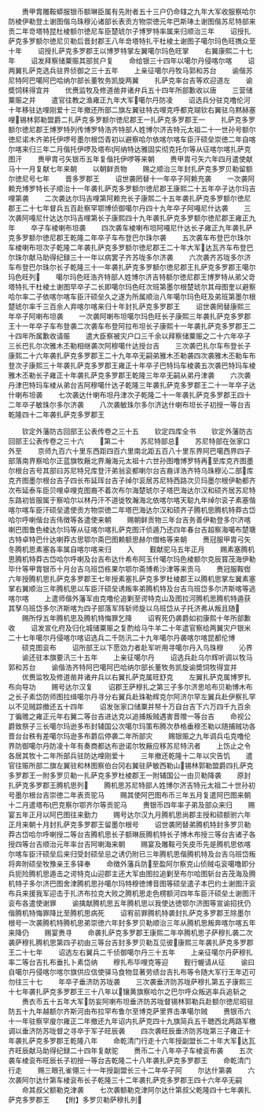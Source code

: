 <!-- { "loadSidebar": true } -->
　　赉甲胄雕鞍蟒服银币额琳臣属有先附者五十三户仍命辖之九年大军收服察哈尔防棱伊勒登土谢图偕乌珠穆沁诸部长表贡方物崇徳元年巴斯琫土谢图偕苏尼特部来贡二年竒塔特昆杜棱额尔徳尼车臣楚琥尔子博罗特率属来归顺治三年
　　诏授扎萨克多罗额尔徳尼贝勒后晋封郡王八年竒塔特扎干杜棱土谢图子噶尔玛色旺擕众至十年
　　诏授扎萨克多罗郡王以博罗特掌左翼噶尔玛色旺掌
　　右翼康熙二十七年
　　诏发拜察储粟赈其部贫户复
　　命给银三十四年以噶尔丹侵喀尔喀
　　诏两翼扎萨克选兵驻界侦御之三十五年
　　上亲征噶尔丹牧马郭和苏台
　　谕偕苏尼特阿巴噶阿巴哈纳尔部长董牧务凯旋两翼
　　扎萨克率台吉等欢迎道左
　　谕奬饲秣得宜并
　　优赉监牧及修道凿井诸弁兵五十四年所部歉收以唐
　　三营储粟赈之并
　　遣官往教之渔雍正九年大军噶尔丹防凌
　　诏选兵分驻克噜伦河十年移驻达哩刚爱十三年撤还所部二旗左翼驻特古哩克呼都克瑚钦右翼驻乌黙赫塞哩锡林郭勒盟爵二扎萨克多罗额尔徳尼郡王一扎萨克多罗郡王一
　　扎萨克多罗额尔徳尼郡王博罗特列传博罗特浩齐特部人姓博尔济吉特元太祖二十一世孙号额尔徳尼诺木齐弟托伊啰号墨尔根岱青初以避察哈尔依喀尔喀车臣汗硕垒崇徳二年自喀尔喀来归三年二月偕托伊啰及塔布阿纳特达雅固实彻克托尔等从征喀尔喀扎萨克图汗
　　赉甲胄弓矢银币五年复偕托伊啰等来朝
　　赉甲胄弓矢六年四月遣使献马十一月复献七年来朝
　　以朝鲜贡物
　　赐之顺治三年封扎萨克多罗贝勒留额尔徳尼号七年
　　晋多罗郡王
　　诏世袭罔替十一年卒子阿赖充袭
　　一次袭阿赖充博罗特长子顺治十一年袭扎萨克多罗额尔徳尼郡王康熙二十五年卒子达尔玛吉哩第袭
　　二次袭达尔玛吉哩第阿赖充长子康熙二十五年袭扎萨克多罗额尔徳尼郡王二十七年督兵五百赴察罕鄂博侦御噶尔丹四十九年卒子阿嘠尼什达袭
　　三次袭阿嘠尼什达达尔玛吉哩第长子康熙四十九年袭扎萨克多罗额尔徳尼郡王雍正九年
　　卒子车棱喇布坦袭
　　四次袭车棱喇布坦阿嘠尼什达长子雍正九年袭扎萨克多罗额尔徳尼郡王乾隆二年卒子车布登巴尔珠尔袭
　　五次袭车布登巴尔珠尔车棱喇布坦次子乾隆二年袭扎萨克多罗额尔徳尼郡王二十年大军达瓦齐车布登巴尔珠尔献马助得纪録三十一年以病罢子齐苏咙多尔济袭
　　六次袭齐苏咙多尔济车布登巴尔珠尔长子乾隆三十一年袭扎萨克多罗额尔徳尼郡王扎萨克多罗郡王噶尔玛色旺列
　　噶尔玛色旺浩齐特部人姓博尔济吉特额尔徳尼郡王博罗特从弟父竒塔特扎干杜棱土谢图早卒子二长即噶尔玛色旺次班第墨尔根楚琥尔其母图奎以避察哈尔率二子依喀尔喀车臣汗硕垒久之遂为所属顺治八年噶尔玛色旺及弟班第墨尔根楚琥尔率千三百余人弃喀尔喀来归十年封扎萨克多罗郡王
　　诏世袭罔替康熙三年卒子阿喇布坦袭
　　一次袭阿喇布坦噶尔玛色旺长子康熙三年袭扎萨克多罗郡王十一年卒子车布登袭二次袭车布登阿拉布坦长子康熙十一年袭扎萨克多罗郡王二十四年所属歉收请赈
　　遣大臣察被灾户口三千余以拜察储粟赈之二十六年卒子三长巴扎尔次雅木丕勒相继袭次阿穆噶什达授台吉
　　三次袭巴扎尔车布登长子康熙二十六年袭扎萨克多罗郡王二十九年卒无嗣弟雅木丕勒袭四次袭雅木丕勒车布登次子康熙三十年袭扎萨克多罗郡王雍正十年卒子巴特玛车棱袭五次袭巴特玛车棱雅木丕勒长子雍正十年袭扎萨克多罗郡王乾隆三年卒无嗣从弟丹津袭
　　六次袭丹津巴特玛车棱从弟台吉阿穆噶什达子乾隆三年袭扎萨克多罗郡王二十一年卒子达什喇布坦袭
　　七次袭达什喇布坦丹津次子乾隆二十一年袭扎萨克多罗郡王四十二年卒子敏珠尔多尔济袭
　　八次袭敏珠尔多尔济达什喇布坦长子初授一等台吉乾隆四十二年袭扎萨克多罗郡王







　　钦定外藩防古回部王公表传卷之三十五
　　钦定四库全书
　　钦定外藩防古回部王公表传卷之三十六
　　第二十
　　苏尼特部总
　　苏尼特部在张家口外至
　　京师九百六十里东西距四百六里南北距五百八十里东界阿巴噶西界四子部落南界察哈尔正蓝旗牧厰北界瀚海元太祖十六世孙图噜博罗特再至库克齐图墨尔根台吉号其部曰苏尼特兄库登汗弟翁衮都喇尔台吉裔详浩齐特乌珠穆沁二部库克齐图墨尔根台吉子四长布延珲台吉子绰尔衮居苏尼特西路次贝玛墨尔根伊勒都齐次布延泰车臣贝哩卓哩克图裔不着次布尔海楚琥尔子塔巴海达尔汉和硕齐居苏尼特东路初皆服属于察哈尔以林丹汗不道徙牧瀚海北依喀尔喀天聪九年绰尔衮子素塞偕喀尔喀车臣汗硕垒遣使贡方物崇徳二年塔巴海达尔汉和硕齐子腾机思腾机特莽古岱哈尔呼喇偕台吉伟徴等各遣使来朝
　　赐朝鲜贡物三年台吉务善伊勒登多尔济喀喇巴图鲁色棱达尔玛等从征喀尔喀扎萨克图汗侦遁乃还四年春台吉超察海噶布楚瑭古特卓特巴什达喇莽古思鄂尔斋巴图赖额思赫尔僧格等来朝
　　赉冠服甲胄弓矢冬腾机思素塞各率属自喀尔喀来归
　　入
　　觐献驼马五年正月
　　赐素塞腾机思腾机特莽古岱哈尔呼喇及台吉布达什希布阿玉什噶尔玛色棱额尔克辰寳茂海伊勒毕什等甲胄银币十月台吉乌班岱栋果尔鄂尔斋博希沙津等来贡马
　　赉冠服鞍辔六年授腾机思扎萨克多罗郡王七年授素塞扎萨克多罗杜棱郡王以腾机思掌左翼素塞掌右翼顺治三年腾机思以车臣汗硕垒诱叛率弟腾机特及台吉乌班岱多尔济斯喀等逃喀尔喀
　　上遣师偕外藩军由克噜伦追剿至谔特克山及图拉河腾机思腾机特遁获其孥乌班岱多尔济斯喀为四子部落军阵斩师旋以乌班岱从子托济弗从叛且随
　　赐所俘五年腾机思及腾机特悔罪乞降
　　诏宥死仍袭爵如初康熙十年所部歉收
　　诏发宣化府及归化城储粟赈之复酌给马牛羊二十年遣官察给两翼灾户银米二十七年噶尔丹侵喀尔喀诏选兵二千防汛二十九年噶尔丹袭喀尔喀昆都伦博
　　硕克图衮布
　　诏所部王以下愿効力者赴军听用寻噶尔丹入乌珠穆
　　沁界
　　谕还驻本旗要汛三十五年
　　上亲征噶尔丹
　　诏选兵赴乌尔辉听调以牧马郭和苏台
　　谕偕浩齐特阿巴噶阿巴哈纳尔部长董牧务凯旋谕奬饲牧得宜并
　　优赉监牧及修道凿井诸弁兵以右翼扎萨克属旺舒克
　　左翼扎萨克属博罗扎布向导功
　　赐号达尔汉复
　　诏郡王萨穆扎之第三子多尔济思哈布贝勒博木布之长子素岱防师图拉缉噶尔丹寻分右翼兵赴珠勒辉克尔阿济尔罕左翼兵赴伊察扎罕以不见贼踪撤还五十四年
　　诏发张家口储粟并帑十万自台吉下六万四千九百余丁徧赡之雍正元年右翼二等台吉进达克以追捕叛贼遇害晋赠一等台吉
　　命视公爵致祭子三长噶尔玛逊多布封辅国公次噶尔玛策布腾次恭格垂穆丕勒以随捕贼功各晋台台秩有差噶尔玛逊多布爵后停袭二年所部灾
　　赐银赈之九年调兵屯克噜伦界防御噶尔丹防凌十年有奏商都达布逊诺尔牧厰应移苏尼特汛者
　　上饬止之令各居其牧十二年所部兵驻防达哩刚爱十
　　三年撤还乾隆十二年以灾告饥
　　遣官往赈所部二旗左翼驻和林图察伯台冈右翼驻萨敏西勒山锡林郭勒盟爵四扎萨克多罗郡王一附多罗贝勒一扎萨克多罗杜棱郡王一附辅国公一由贝勒降袭
　　原封扎萨克多罗郡王腾机思列
　　腾机思苏尼特部人姓博尔济吉特元太祖二十世孙初号墨尔根台吉崇徳二年表贡驼马
　　赐其使阿巴图布币三年五月复遣阿巴图来朝十二月遣塔布巴克察尔鄂齐尔等贡驼马
　　赉银币四年率子弟及部众来归
　　赐宴五年正月以阿巴图往来勤力
　　赐号达尔汉九月腾机思尚郡主授和硕额驸六年正月来朝十月封扎萨克多罗郡王留墨尔根号
　　诏世袭罔替弟腾机特封多罗贝勒莽古岱哈尔呼喇授二等台吉腾机思长子额琳辰腾机特长子博木布授三等台吉诸子各授四等台吉顺治元年率台吉阿喇海来朝
　　赐宴及雕鞍弓矢皮币先是腾机思依喀尔喀车臣汗硕垒后来归受封硕垒忌之诱仍附已三年腾机思偕腾机特及台吉乌班岱叛将奔附硕垒牧豫亲王多铎奉
　　命徴外藩兵防至盈阿尔察克山侦贼屯衮噶噜即分兵扼险腾机思遁击之谔特克山迎郡主还大军由图拉追剿至布尔哈图斩台吉茂海及腾机特子多尔济巴图舍津腾机思孙噶尔玛特穆徳博音图等硕垒遣子本巴约土谢图汗衮布兵来援我军迎击于扎济布拉克大败之腾机思走色楞额河四年车臣汗硕垒土谢图汗衮布各遣使谢罪
　　谕擒献腾机思五年腾机思以我使达徳鄂尔济图等宣谕招抚仍偕腾机特悔罪降比至腾机思病死
　　诏宥前罪腾机特袭封扎萨克多罗郡王除墨尔根号一次袭腾机特腾机思弟崇徳六年封多罗贝勒顺治三年从腾机思叛奔喀尔喀五年来降仍
　　赐宴赉寻
　　命袭扎萨克多罗郡王康熙二年卒腾机思子萨穆扎袭二次袭萨穆扎腾机思第四子初由三等台吉封多罗贝勒互见彼康熙三年袭扎萨克多罗郡王二十七年
　　诏选左右翼兵二千侦御噶尔丹三十五年
　　上亲征噶尔丹萨穆扎率二等台吉扎布垂扎卜素岱纳
　　穆扎布毕哩克等迎
　　觐行幄请从征
　　谕曰自噶尔丹侵喀尔喀尔旗供应信使驿马食物显著劳绩台吉扎布等令随大军行王年迈可勿往三十七
　　年卒子垂济防苏咙袭
　　三次袭垂济防苏咙萨穆扎第五子康熙三十七年袭扎萨克多罗郡王三十八年以镶黄旗察哈尔之巴尔呼众叛逃率兵追斩之
　　赉衣币五十五年大军防妄阿喇布坦垂济防苏咙督锡林郭勒兵赴额尔徳尼昭驻防五十九年越额尔齐斯河由布拉罕布鲁尔至博克萨里界击凖噶尔贼
　　赉银币六十一年驻察罕廋尔雍正二年撤还九年诏内扎萨克四十九旗简兵五千聴西北两路军檄调以垂济防苏咙督之寻卒于军子旺辰袭
　　四次袭旺辰垂济防苏咙第三子雍正十年袭扎萨克多罗郡王乾隆八年
　　命乾清门行走十六年授副盟长二十年大军达瓦齐旺辰献马助得纪録二十四年复献驼
　　赉币二十八年卒子车棱衮布袭
　　五次袭车棱衮布旺辰长子初授一等台吉乾隆二十八年袭扎萨克多罗郡王
　　命乾清门行走
　　赐三眼孔雀翎三十一年授副盟长三十二年卒子阿
　　尔达什第袭
　　六次袭阿尔达什第车棱衮布长子乾隆三十二年袭扎萨克多罗郡王四十六年卒无嗣
　　命其叔父额勒克津袭
　　七次袭额勒克津阿尔达什第叔父乾隆四十七年袭扎萨克多罗郡王
　　【附】多罗贝勒萨穆扎列
